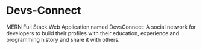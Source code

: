 # Devs-Connect
MERN Full Stack Web Application named DevsConnect: A social network for developers to build their profiles with their education, experience and programming history and share it with others.
